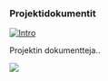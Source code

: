 ### Projektidokumentit 


[]()

[![Intro](https://i.ytimg.com/vi/K0u_1xhBfws/hqdefault.jpg?sqp=-oaymwEXCPYBEIoBSFryq4qpAwkIARUAAIhCGAE=&rs=AOn4CLBsD8p1zQJTU8LzOudBvZxV6d_f8g)](https://www.youtube.com/watch?v=N42tIKHnKrc&index=4&list=PLOyRnRI1_Cl47Q6tiFByWSVBialcz_bxp)

Projektin dokumentteja..

![](https://gitlab.labranet.jamk.fi/TTOS0800-TTOS0900/esimerkki-projekti-v1/raw/master/projektidokumentit/images/projektidokumentit.png)